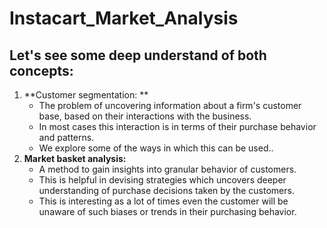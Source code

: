 # Instacart_Market_Analysis 
## Let's see some deep understand of both concepts:
1. **Customer segmentation: ** 
    - The problem of uncovering information about a firm's customer base, based on their interactions with the business. 
    - In most cases this interaction is in terms of their purchase behavior and patterns. 
    - We explore some of the ways in which this can be used..
2. **Market basket analysis:**
    - A method to gain insights into granular behavior of customers. 
    - This is helpful in devising strategies which uncovers deeper understanding of purchase decisions taken by the customers. 
    - This is interesting as a lot of times even the customer will be unaware of such biases or trends in their purchasing behavior.
